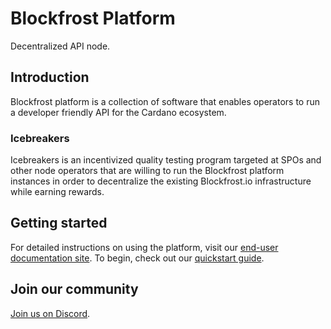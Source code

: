 # Blockfrost Platform

Decentralized API node.

## Introduction

Blockfrost platform is a collection of software that enables operators to run
a developer friendly API for the Cardano ecosystem.

### Icebreakers

Icebreakers is an incentivized quality testing program targeted at SPOs and
other node operators that are willing to run the Blockfrost platform instances
in order to decentralize the existing Blockfrost.io infrastructure while
earning rewards.

## Getting started

For detailed instructions on using the platform, visit our [end-user documentation
site](https://platform.blockfrost.io/). To begin, check out our [quickstart
guide](https://platform.blockfrost.io/getting-started).

## Join our community

[Join us on Discord](https://discord.gg/inputoutput).


